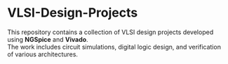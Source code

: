 # VLSI-Design-Projects

This repository contains a collection of VLSI design projects developed using **NGSpice** and **Vivado**.  
The work includes circuit simulations, digital logic design, and verification of various architectures.  

